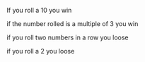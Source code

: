 If you roll a 10 you win

if the number rolled is a multiple of 3 you win

if you roll two numbers in a row you loose

if you  roll a 2 you loose